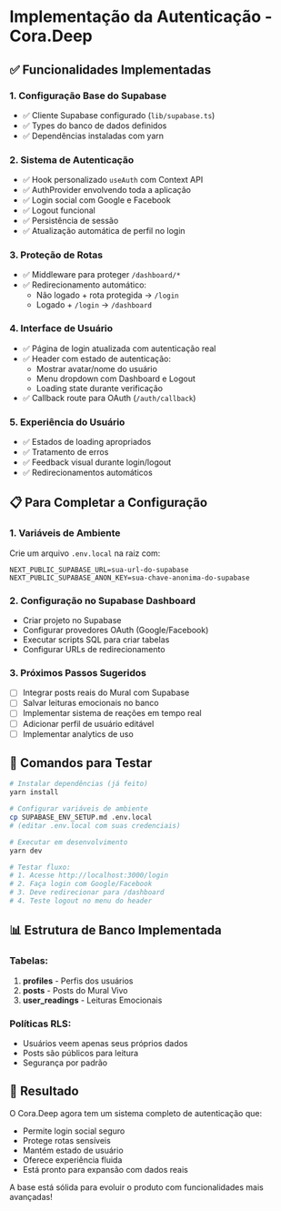 # Implementação da Autenticação - Cora.Deep

## ✅ Funcionalidades Implementadas

### 1. **Configuração Base do Supabase**

- ✅ Cliente Supabase configurado (`lib/supabase.ts`)
- ✅ Types do banco de dados definidos
- ✅ Dependências instaladas com yarn

### 2. **Sistema de Autenticação**

- ✅ Hook personalizado `useAuth` com Context API
- ✅ AuthProvider envolvendo toda a aplicação
- ✅ Login social com Google e Facebook
- ✅ Logout funcional
- ✅ Persistência de sessão
- ✅ Atualização automática de perfil no login

### 3. **Proteção de Rotas**

- ✅ Middleware para proteger `/dashboard/*`
- ✅ Redirecionamento automático:
  - Não logado + rota protegida → `/login`
  - Logado + `/login` → `/dashboard`

### 4. **Interface de Usuário**

- ✅ Página de login atualizada com autenticação real
- ✅ Header com estado de autenticação:
  - Mostrar avatar/nome do usuário
  - Menu dropdown com Dashboard e Logout
  - Loading state durante verificação
- ✅ Callback route para OAuth (`/auth/callback`)

### 5. **Experiência do Usuário**

- ✅ Estados de loading apropriados
- ✅ Tratamento de erros
- ✅ Feedback visual durante login/logout
- ✅ Redirecionamentos automáticos

## 📋 Para Completar a Configuração

### 1. **Variáveis de Ambiente**

Crie um arquivo `.env.local` na raiz com:

```env
NEXT_PUBLIC_SUPABASE_URL=sua-url-do-supabase
NEXT_PUBLIC_SUPABASE_ANON_KEY=sua-chave-anonima-do-supabase
```

### 2. **Configuração no Supabase Dashboard**

- Criar projeto no Supabase
- Configurar provedores OAuth (Google/Facebook)
- Executar scripts SQL para criar tabelas
- Configurar URLs de redirecionamento

### 3. **Próximos Passos Sugeridos**

- [ ] Integrar posts reais do Mural com Supabase
- [ ] Salvar leituras emocionais no banco
- [ ] Implementar sistema de reações em tempo real
- [ ] Adicionar perfil de usuário editável
- [ ] Implementar analytics de uso

## 🔧 Comandos para Testar

```bash
# Instalar dependências (já feito)
yarn install

# Configurar variáveis de ambiente
cp SUPABASE_ENV_SETUP.md .env.local
# (editar .env.local com suas credenciais)

# Executar em desenvolvimento
yarn dev

# Testar fluxo:
# 1. Acesse http://localhost:3000/login
# 2. Faça login com Google/Facebook
# 3. Deve redirecionar para /dashboard
# 4. Teste logout no menu do header
```

## 📊 Estrutura de Banco Implementada

### Tabelas:

1. **profiles** - Perfis dos usuários
2. **posts** - Posts do Mural Vivo
3. **user_readings** - Leituras Emocionais

### Políticas RLS:

- Usuários veem apenas seus próprios dados
- Posts são públicos para leitura
- Segurança por padrão

## 🎯 Resultado

O Cora.Deep agora tem um sistema completo de autenticação que:

- Permite login social seguro
- Protege rotas sensíveis
- Mantém estado de usuário
- Oferece experiência fluida
- Está pronto para expansão com dados reais

A base está sólida para evoluir o produto com funcionalidades mais avançadas!
